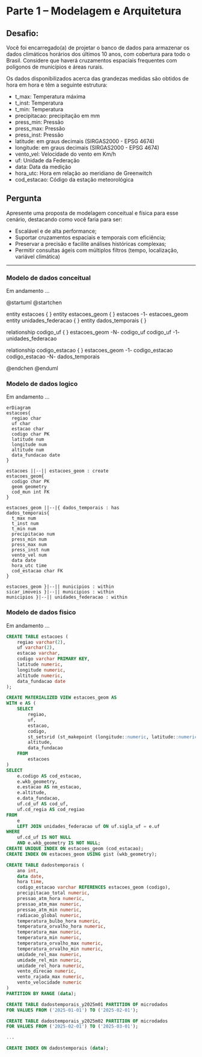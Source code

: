 # Parte 1 – Modelagem e Arquitetura

## Desafio:

Você foi encarregado(a) de projetar o banco de dados para armazenar os dados climáticos horários dos últimos 10 anos, com cobertura para todo o Brasil. Considere que haverá cruzamentos espaciais frequentes com polígonos de municípios e áreas rurais.

Os dados disponibilizados acerca das grandezas medidas são obtidos de hora em hora e têm a seguinte estrutura:

- t_max: Temperatura máxima
- t_inst: Temperatura
- t_min: Temperatura
- precipitacao: precipitação em mm
- press_min: Pressão
- press_max: Pressão
- press_inst: Pressão
- latitude: em graus decimais (SIRGAS2000 - EPSG 4674)
- longitude: em graus decimais (SIRGAS2000 - EPSG 4674)
- vento_vel: Velocidade do vento em Km/h
- uf: Unidade da Federação
- data: Data da medição
- hora_utc: Hora em relação ao meridiano de Greenwitch
- cod_estacao: Código da estação meteorológica

## Pergunta

Apresente uma proposta de modelagem conceitual e física para esse cenário, destacando como você faria para ser:

- Escalável e de alta performance;
- Suportar cruzamentos espaciais e temporais com eficiência;
- Preservar a precisão e facilite análises históricas complexas;
- Permitir consultas ágeis com múltiplos filtros (tempo, localização, variável climática)

---

### Modelo de dados conceitual

Em andamento ...

@startuml
@startchen

entity estacoes {
}
entity estacoes_geom {
}
estacoes -1- estacoes_geom
entity unidades_federacao {
}
entity dados_temporais {
}

relationship codigo_uf {
}
estacoes_geom -N- codigo_uf
codigo_uf -1- unidades_federacao

relationship codigo_estacao {
}
estacoes_geom -1- codigo_estacao
codigo_estacao -N- dados_temporais

@endchen
@enduml

### Modelo de dados logico

Em andamento ...

```mermaid
erDiagram
estacoes{
  regiao char
  uf char
  estacao char
  codigo char PK
  latitude num
  longitude num
  altitude num
  data_fundacao date
}

estacoes ||--|| estacoes_geom : create
estacoes_geom{
  codigo char PK
  geom geometry
  cod_mun int FK
}

estacoes_geom ||--|{ dados_temporais : has
dados_temporais{
  t_max num
  t_inst num
  t_min num
  precipitacao num
  press_min num
  press_max num
  press_inst num
  vento_vel num
  data date
  hora_utc time
  cod_estacao char FK
}

estacoes_geom }|--|| municipios : within
sicar_imoveis }|--|| municipios : within
municipios }|--|| unidades_federacao : within
```

### Modelo de dados fisico

Em andamento ...

```sql
CREATE TABLE estacoes (
    regiao varchar(2),
    uf varchar(2),
    estacao varchar,
    codigo varchar PRIMARY KEY,
    latitude numeric,
    longitude numeric,
    altitude numeric,
    data_fundacao date
);

CREATE MATERIALIZED VIEW estacoes_geom AS
WITH e AS (
    SELECT
        regiao,
        uf,
        estacao,
        codigo,
        st_setsrid (st_makepoint (longitude::numeric, latitude::numeric), 4326) AS wkb_geometry,
        altitude,
        data_fundacao
    FROM
        estacoes
)
SELECT
    e.codigo AS cod_estacao,
    e.wkb_geometry,
    e.estacao AS nm_estacao,
    e.altitude,
    e.data_fundacao,
    uf.cd_uf AS cod_uf,
    uf.cd_regia AS cod_regiao
FROM
    e
    LEFT JOIN unidades_federacao uf ON uf.sigla_uf = e.uf
WHERE
    uf.cd_uf IS NOT NULL
    AND e.wkb_geometry IS NOT NULL;
CREATE UNIQUE INDEX ON estacoes_geom (cod_estacao);
CREATE INDEX ON estacoes_geom USING gist (wkb_geometry);

CREATE TABLE dadostemporais (
    ano int,
    data date,
    hora time,
    codigo_estacao varchar REFERENCES estacoes_geom (codigo),
    precipitacao_total numeric,
    pressao_atm_hora numeric,
    pressao_atm_max numeric,
    pressao_atm_min numeric,
    radiacao_global numeric,
    temperatura_bulbo_hora numeric,
    temperatura_orvalho_hora numeric,
    temperatura_max numeric,
    temperatura_min numeric,
    temperatura_orvalho_max numeric,
    temperatura_orvalho_min numeric,
    umidade_rel_max numeric,
    umidade_rel_min numeric,
    umidade_rel_hora numeric,
    vento_direcao numeric,
    vento_rajada_max numeric,
    vento_velocidade numeric
)
PARTITION BY RANGE (data);

CREATE TABLE dadostemporais_y2025m01 PARTITION OF microdados
FOR VALUES FROM ('2025-01-01') TO ('2025-02-01');

CREATE TABLE dadostemporais_y2025m02 PARTITION OF microdados
FOR VALUES FROM ('2025-02-01') TO ('2025-03-01');

...

CREATE INDEX ON dadostemporais (data);
```
